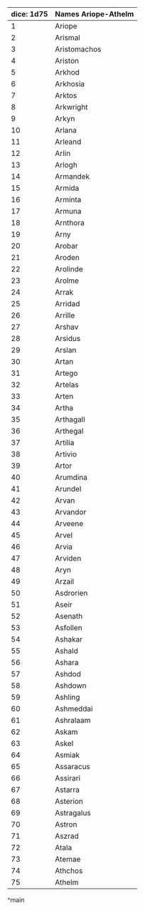 | dice: 1d75 | Names Ariope-Athelm|
| ---- | ---- |
|1|Ariope|
|2|Arismal|
|3|Aristomachos|
|4|Ariston|
|5|Arkhod|
|6|Arkhosia|
|7|Arktos|
|8|Arkwright|
|9|Arkyn|
|10|Arlana|
|11|Arleand|
|12|Arlin|
|13|Arlogh|
|14|Armandek|
|15|Armida|
|16|Arminta|
|17|Armuna|
|18|Arnthora|
|19|Arny|
|20|Arobar|
|21|Aroden|
|22|Arolinde|
|23|Arolme|
|24|Arrak|
|25|Arridad|
|26|Arrille|
|27|Arshav|
|28|Arsidus|
|29|Arslan|
|30|Artan|
|31|Artego|
|32|Artelas|
|33|Arten|
|34|Artha|
|35|Arthagall|
|36|Arthegal|
|37|Artilia|
|38|Artivio|
|39|Artor|
|40|Arumdina|
|41|Arundel|
|42|Arvan|
|43|Arvandor|
|44|Arveene|
|45|Arvel|
|46|Arvia|
|47|Arviden|
|48|Aryn|
|49|Arzail|
|50|Asdrorien|
|51|Aseir|
|52|Asenath|
|53|Asfollen|
|54|Ashakar|
|55|Ashald|
|56|Ashara|
|57|Ashdod|
|58|Ashdown|
|59|Ashling|
|60|Ashmeddai|
|61|Ashralaam|
|62|Askam|
|63|Askel|
|64|Asmiak|
|65|Assaracus|
|66|Assirari|
|67|Astarra|
|68|Asterion|
|69|Astragalus|
|70|Astron|
|71|Aszrad|
|72|Atala|
|73|Atemae|
|74|Athchos|
|75|Athelm|
^main
